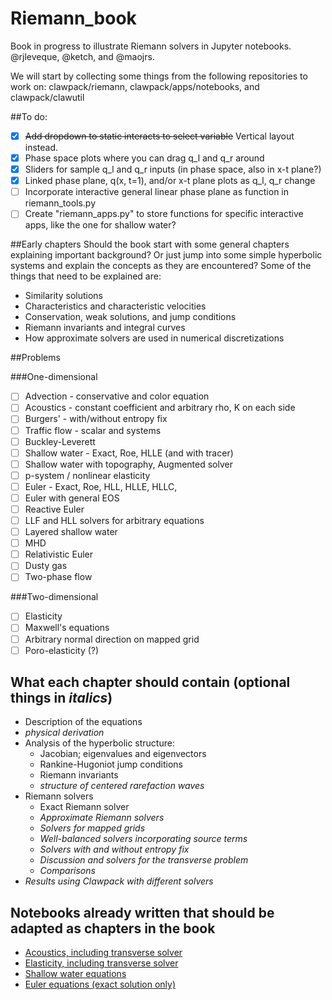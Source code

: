 # Riemann_book
Book in progress to illustrate Riemann solvers in Jupyter notebooks.
@rjleveque, @ketch, and @maojrs.

We will start by collecting some things from the following repositories to work on: 
  clawpack/riemann, clawpack/apps/notebooks, and clawpack/clawutil
  
##To do:

- [x] ~~Add dropdown to static interacts to select variable~~ Vertical layout instead.
- [x] Phase space plots where you can drag q_l and q_r around
- [x] Sliders for sample q_l and q_r inputs (in phase space, also in x-t plane?)
- [x] Linked phase plane, q(x, t=1), and/or x-t plane plots as q_l, q_r change
- [ ] Incorporate interactive general linear phase plane as function in riemann_tools.py
- [ ] Create "riemann_apps.py" to store functions for specific interactive apps, like the one
for shallow water?

##Early chapters
Should the book start with some general chapters explaining important background?  Or just jump into some simple hyperbolic systems and explain the concepts as they are encountered?  Some of the things that need to be explained are:
- Similarity solutions
- Characteristics and characteristic velocities
- Conservation, weak solutions, and jump conditions
- Riemann invariants and integral curves
- How approximate solvers are used in numerical discretizations

##Problems

###One-dimensional

- [ ] Advection - conservative and color equation
- [ ] Acoustics - constant coefficient and arbitrary rho, K on each side
- [ ] Burgers' - with/without entropy fix
- [ ] Traffic flow - scalar and systems
- [ ] Buckley-Leverett
- [ ] Shallow water - Exact, Roe, HLLE  (and with tracer)
- [ ] Shallow water with topography, Augmented solver
- [ ] p-system / nonlinear elasticity
- [ ] Euler - Exact, Roe, HLL, HLLE, HLLC, 
- [ ] Euler with general EOS
- [ ] Reactive Euler
- [ ] LLF and HLL solvers for arbitrary equations
- [ ] Layered shallow water
- [ ] MHD
- [ ] Relativistic Euler
- [ ] Dusty gas
- [ ] Two-phase flow

###Two-dimensional

- [ ] Elasticity
- [ ] Maxwell's equations
- [ ] Arbitrary normal direction on mapped grid
- [ ] Poro-elasticity (?)

## What each chapter should contain (optional things in *italics*)
- Description of the equations 
- *physical derivation*
- Analysis of the hyperbolic structure: 
	- Jacobian; eigenvalues and eigenvectors
	- Rankine-Hugoniot jump conditions
	- Riemann invariants
	- *structure of centered rarefaction waves*
- Riemann solvers
	- Exact Riemann solver
	- *Approximate Riemann solvers*
	- *Solvers for mapped grids*
	- *Well-balanced solvers incorporating source terms*
	- *Solvers with and without entropy fix*
	- *Discussion and solvers for the transverse problem*
	- *Comparisons*
- *Results using Clawpack with different solvers*

## Notebooks already written that should be adapted as chapters in the book
- [Acoustics, including transverse solver](http://nbviewer.ipython.org/github/maojrs/ipynotebooks/blob/master/acoustics_riemann.ipynb)
- [Elasticity, including transverse solver](http://nbviewer.ipython.org/github/maojrs/ipynotebooks/blob/master/elasticity_riemann.ipynb)
- [Shallow water equations](http://nbviewer.ipython.org/url/faculty.washington.edu/rjl/notebooks/shallow/SW_riemann_tester.ipynb)
- [Euler equations (exact solution only)](http://nbviewer.ipython.org/gist/ketch/08ce0845da0c8f3fa9ff)
